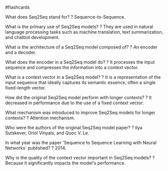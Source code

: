 #flashcards

What does Seq2Seq stand for?
?
Sequence-to-Sequence.

What is the primary use of Seq2Seq models?
?
They are used in natural language processing tasks such as machine translation, text summarization, and chatbot development.

What is the architecture of a Seq2Seq model composed of?
?
An encoder and a decoder.

What does the encoder in a Seq2Seq model do?
?
It processes the input sequence and compresses the information into a context vector.

What is a context vector in a Seq2Seq model?
?
It is a representation of the input sequence that ideally captures its semantic essence, often a single fixed-length vector.

How did the original Seq2Seq model perform with longer contexts?
?
It decreased in performance due to the use of a fixed context vector.

What mechanism was introduced to improve Seq2Seq models for longer contexts?
?
Attention mechanism.

Who were the authors of the original Seq2Seq model paper?
?
Ilya Sutskever, Oriol Vinyals, and Quoc V. Le.

In what year was the paper 'Sequence to Sequence Learning with Neural Networks' published?
?
2014.

Why is the quality of the context vector important in Seq2Seq models?
?
Because it significantly impacts the model's performance.

